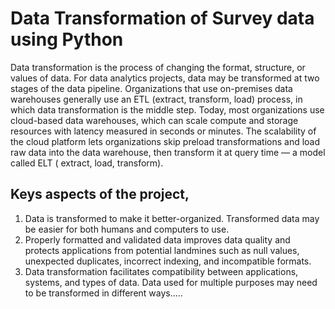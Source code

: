 # Data Transformation of Survey data using Python

Data transformation is the process of changing the format, structure, or values of data. For data analytics projects, data may be transformed at two stages of the data pipeline. Organizations that use on-premises data warehouses generally use an ETL (extract, transform, load) process, in which data transformation is the middle step. Today, most organizations use cloud-based data warehouses, which can scale compute and storage resources with latency measured in seconds or minutes. The scalability of the cloud platform lets organizations skip preload transformations and load raw data into the data warehouse, then transform it at query time — a model called ELT ( extract, load, transform).


## Keys aspects of the project,
1. Data is transformed to make it better-organized. Transformed data may be easier for both humans and computers to use.
2. Properly formatted and validated data improves data quality and protects applications from potential landmines such as null values, unexpected duplicates, incorrect indexing, and incompatible formats.
3. Data transformation facilitates compatibility between applications, systems, and types of data. Data used for multiple purposes may need to be transformed in different ways.....
